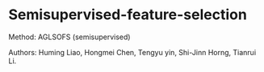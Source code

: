 # Semisupervised-feature-selection
Method: AGLSOFS (semisupervised)

Authors: Huming Liao, Hongmei Chen, Tengyu yin, Shi-Jinn Horng, Tianrui Li.
